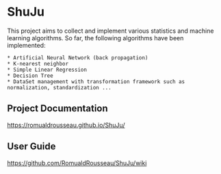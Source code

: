 # ShuJu

This project aims to collect and implement various statistics and machine learning algorithms. So far, the following algorithms have been implemented:

	* Artificial Neural Network (back propagation)
	* K-nearest neighbor
	* Simple Linear Regression
	* Decision Tree
	* DataSet management with transformation framework such as normalization, standardization ...

## Project Documentation
https://romualdrousseau.github.io/ShuJu/

## User Guide
https://github.com/RomualdRousseau/ShuJu/wiki
